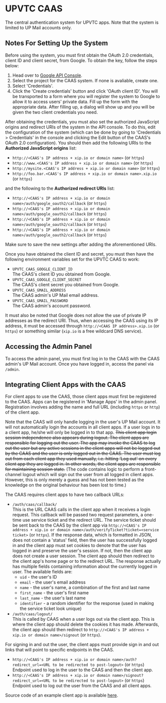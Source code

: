 # UPVTC CAAS

The central authentication system for UPVTC apps. Note that the system is limited to UP Mail accounts only.

## Notes For Setting Up the System
Before using the system, you must first obtain the OAuth 2.0 credentials, client ID and client secret, from Google. To obtain the key, follow the steps below:

1. Head over to [Google API Console](https://console.developers.google.com).
2. Select the project for the CAAS system. If none is avaliable, create one.
3. Select 'Credentials'.
4. Click the 'Create credentials' button and click 'OAuth client ID'. You will be transported to a form where you will register the system to Google to allow it to access users' private data. Fill up the form with the appropriate data. After filling up, a dialog will show up and you will be given the two client credentials you need.

After obtaining the credentials, you must also set the authorized JavaScript origins and redirect URIs of the system in the API console. To do this, edit the configuration of the system (which can be done by going to 'Credentials > Credentials' in the console and clicking the Edit button of the CAAS's OAuth 2.0 configuration). You should then add the following URIs to the **Authorized JavaScript origins** list:

- `http://<CAAS's IP address + xip.io or domain name>` (or `https`)
- `http://www.<CAAS's IP address + xip.io or domain name>` (or `https`)
- `http://mysite.<CAAS's IP address + xip.io or domain name>` (or `https`)
- `http://foo.bar.<CAAS's IP address + xip.io or domain name>.xip.io` (or `https`)

and the following to the **Authorized redirect URIs** list:

-	`http://<CAAS's IP address + xip.io or domain name>/auth/google_oauth2/callback` (or `https`)
- `http://<CAAS's IP address + xip.io or domain name>/auth/google_oauth2/callback` (or `https`)
- `http://<CAAS's IP address + xip.io or domain name>/auth/google_oauth2/callback` (or `https`)
- `http://<CAAS's IP address + xip.io or domain name>/auth/google_oauth2/callback` (or `https`)

Make sure to save the new settings after adding the aforementioned URIs.

Once you have obtained the client ID and secret, you must then have the following environment variables set for the UPVTC CAAS to work:

* `UPVTC_CAAS_GOOGLE_CLIENT_ID`    
    The CAAS's client ID you obtained from Google.
* `UPVTC_CAAS_GOOGLE_CLIENT_SECRET`    
    The CAAS's client secret you obtained from Google.
* `UPVTC_CAAS_GMAIL_ADDRESS`    
    The CAAS admin's UP Mail email address.
* `UPVTC_CAAS_GMAIL_PASSWORD`    
    The CAAS admin's account password.
    
It must also be noted that Google does not allow the use of private IP addresses as the redirect URI. Thus, when accessing the CAAS using its IP address, it must be accessed through `http://<CAAS IP address>.xip.io` (or `https`) or something similar (`xip.io` is a free wildcard DNS service).
    
## Accessing the Admin Panel
To access the admin panel, you must first log in to the CAAS with the CAAS admin's UP Mail account. Once you have logged in, access the panel via `/admin`.

## Integrating Client Apps with the CAAS

For client apps to use the CAAS, those client apps must first be registered to the CAAS. Apps can be registered in 'Manage Apps' in the admin panel. Registration involves adding the name and full URL (including `https` or `http`) of the client app.

Note that the CAAS will only handle logging in the user's UP Mail account. It will not automatically login the accounts in all client apps. If a user logs in to a client app, he/she will only be logged in to that app. ~~This client app login session independence also appears during logout. The client apps are responsible for logging out the user. The app may invoke the CAAS to log out the user but any active sessions in the client apps will not be logged out by the CAAS and the user is only logged out in the CAAS. The user must log out from each client app they used manually, i.e. hitting 'Log out' on every client app they are logged in. In other words, the client apps are responsible for maintaining session state.~~ (The code contains logic to perform a front-channel logout which will sign out the user from all logged in client apps. However, this is only merely a guess and has not been tested as the knowledge on the original behaviour has been lost to time.)

The CAAS requires client apps to have two callback URLs:

* `/auth/caas/callback/`    
    This is the URL CAAS calls in the client app when it receives a login request. This callback will be passed two request parameters, a one-time use service ticket and the redirect URL. The service ticket should be sent back to the CAAS by the client app via `http://<CAAS's IP address + xip.io or domain name>/auth/verifyTicket?ticket=<service ticket>` (or `https`). If the response data, which is formatted in JSON, does not contain a 'status' field, then the user has successfully logged in and the client app must set cookies to denote that the user has logged in and preserve the user's session. If not, then the client app does not create a user session. The client app should then redirect to the client app's home page or to the redirect URL.
    The response actually has multiple fields containing information about the currently logged in user. The available fields are:
    * `uid` - the user's ID
    * `email` - the user's email address
    * `name` - the user's name, a combination of the first and last name
    * `first_name` - the user's first name
    * `last_name` - the user's last name
    * `identifier` - a random identifier for the response (used in making the service ticket look unique)
* `/auth/caas/logout/`    
    This is called by CAAS when a user logs out via the client app. This is where the client app should delete the cookies it has made. Afterwards, the client app should then redirect to `http://<CAAS's IP address + xip.io or domain name>/signout` (or `https`).
    
For signing in and out the user, the client apps must provide sign in and out links that will point to specific endpoints in the CAAS.

* `http://<CAAS's IP address + xip.io or domain name>/auth?redirect_url=<URL to be redirected to post-logout>` (or `https`)
    Endpoint used to log in the user to the CAAS and then the client app.
* `http://<CAAS's IP address + xip.io or domain name>/signout?redirect_url=<URL to be redirected to post-logout>` (or `https`)
    Endpoint used to log out the user from the CAAS and all client apps.

Source code of an example client app is available [here](https://github.com/UPTAC-KomSai/UPVTC-CAAS-Test-App).

